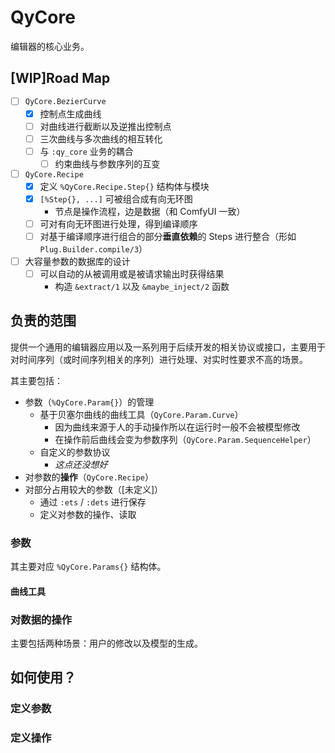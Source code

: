 # QyCore

编辑器的核心业务。

## [WIP]Road Map

- [ ] `QyCore.BezierCurve`
  - [x] 控制点生成曲线
  - [ ] 对曲线进行截断以及逆推出控制点
  - [ ] 三次曲线与多次曲线的相互转化
  - [ ] 与 `:qy_core` 业务的耦合
    - [ ] 约束曲线与参数序列的互变
- [ ] `QyCore.Recipe`
  - [x] 定义 `%QyCore.Recipe.Step{}` 结构体与模块
  - [x] `[%Step{}, ...]` 可被组合成有向无环图
    - 节点是操作流程，边是数据（和 ComfyUI 一致）
  - [ ] 可对有向无环图进行处理，得到编译顺序
  - [ ] 对基于编译顺序进行组合的部分**垂直依赖**的 Steps 进行整合（形如 `Plug.Builder.compile/3`）
- [ ] 大容量参数的数据库的设计
  - [ ] 可以自动的从被调用或是被请求输出时获得结果
    - 构造 `&extract/1` 以及 `&maybe_inject/2` 函数

## 负责的范围

提供一个通用的编辑器应用以及一系列用于后续开发的相关协议或接口，主要用于对时间序列（或时间序列相关的序列）进行处理、对实时性要求不高的场景。

其主要包括：

* 参数（`%QyCore.Param{}`）的管理
  * 基于贝塞尔曲线的曲线工具（`QyCore.Param.Curve`）
    * 因为曲线来源于人的手动操作所以在运行时一般不会被模型修改
    * 在操作前后曲线会变为参数序列（`QyCore.Param.SequenceHelper`）
  * 自定义的参数协议
    * *这点还没想好*
* 对参数的**操作**（`QyCore.Recipe`）
* 对部分占用较大的参数（\[未定义\]）
  * 通过 `:ets` / `:dets` 进行保存
  * 定义对参数的操作、读取

### 参数

其主要对应 `%QyCore.Params{}` 结构体。

#### 曲线工具

### 对数据的操作

主要包括两种场景：用户的修改以及模型的生成。

## 如何使用？

### 定义参数

### 定义操作
